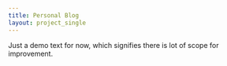 ```yaml
---
title: Personal Blog
layout: project_single
---
```


Just a demo text for now, which signifies there is lot of scope for improvement.